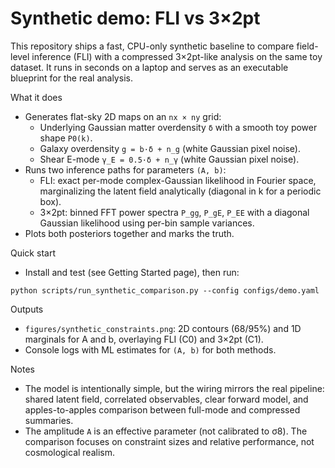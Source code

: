 # Synthetic demo: FLI vs 3×2pt

This repository ships a fast, CPU-only synthetic baseline to compare
field-level inference (FLI) with a compressed 3×2pt-like analysis on the same
toy dataset. It runs in seconds on a laptop and serves as an executable
blueprint for the real analysis.

What it does
- Generates flat-sky 2D maps on an `nx × ny` grid:
  - Underlying Gaussian matter overdensity `δ` with a smooth toy power shape `P0(k)`.
  - Galaxy overdensity `g = b·δ + n_g` (white Gaussian pixel noise).
  - Shear E-mode `γ_E = 0.5·δ + n_γ` (white Gaussian pixel noise).
- Runs two inference paths for parameters `(A, b)`:
  - FLI: exact per-mode complex-Gaussian likelihood in Fourier space, marginalizing
    the latent field analytically (diagonal in k for a periodic box).
  - 3×2pt: binned FFT power spectra `P_gg`, `P_gE`, `P_EE` with a diagonal Gaussian
    likelihood using per-bin sample variances.
- Plots both posteriors together and marks the truth.

Quick start
- Install and test (see Getting Started page), then run:

```
python scripts/run_synthetic_comparison.py --config configs/demo.yaml
```

Outputs
- `figures/synthetic_constraints.png`: 2D contours (68/95%) and 1D marginals for A and b,
  overlaying FLI (C0) and 3×2pt (C1).
- Console logs with ML estimates for `(A, b)` for both methods.

Notes
- The model is intentionally simple, but the wiring mirrors the real pipeline:
  shared latent field, correlated observables, clear forward model, and apples-to-apples
  comparison between full-mode and compressed summaries.
- The amplitude `A` is an effective parameter (not calibrated to σ8). The comparison focuses
  on constraint sizes and relative performance, not cosmological realism.

